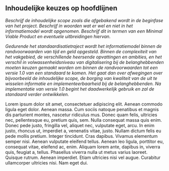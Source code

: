 ## Inhoudelijke keuzes op hoofdlijnen

*Beschrijf de inhoudelijke scope zoals die afgebakend wordt in de beginfase van het project. Beschrijf in woorden wat er wel en niet in het informatiemodel wordt opgenomen. Beschrijf dit in termen van een Minimal Viable Product en eventuele uitbreidingen hiervan.*

*Gedurende het standaardisatietraject wordt het informatiemodel binnen de randvoorwaarden van tijd en geld opgesteld. Binnen de complexiteit van het vakgebied, de verschillende heersende opvattingen en ambities, en het verschil in volwassenheidsniveau van digitalisering bij de belanghebbenden moeten keuzen gemaakt worden om binnen de randvoorwaarden tot een versie 1.0 van een standaard te komen. Het gaat dan over
afwegingen over bijvoorbeeld de inhoudelijke scope, de borging van kwaliteit van de uit te wisselen informatie en implementeerbaarheid bij de belanghebbenden. Na implementatie van versie 1.0 begint het daadwerkelijk gebruik en zal de standaard verder ontwikkelen.*

Lorem ipsum dolor sit amet, consectetuer adipiscing elit. Aenean commodo ligula eget dolor. 
Aenean massa. Cum sociis natoque penatibus et magnis dis parturient montes, nascetur ridiculus mus. Donec quam felis, 
ultricies nec, pellentesque eu, pretium quis, sem. Nulla consequat massa quis enim. Donec pede justo, fringilla vel, 
aliquet nec, vulputate eget, arcu. In enim justo, rhoncus ut, imperdiet a, venenatis vitae, justo.
Nullam dictum felis eu pede mollis pretium. Integer tincidunt. Cras dapibus. Vivamus elementum semper nisi. 
Aenean vulputate eleifend tellus. Aenean leo ligula, porttitor eu, consequat vitae, eleifend ac, enim. 
Aliquam lorem ante, dapibus in, viverra quis, feugiat a, tellus. Phasellus viverra nulla ut metus varius laoreet. 
Quisque rutrum. Aenean imperdiet. Etiam ultricies nisi vel augue. 
Curabitur ullamcorper ultricies nisi. Nam eget dui.
